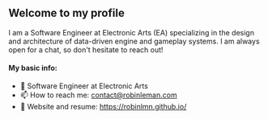 ## Welcome to my profile

I am a Software Engineer at Electronic Arts (EA) specializing in the design and architecture of data-driven engine and gameplay systems. I am always open for a chat, so don't hesitate to reach out!

#### My basic info:

- 💼 Software Engineer at Electronic Arts
- 📫 How to reach me: contact@robinleman.com
- 📓 Website and resume: https://robinlmn.github.io/
